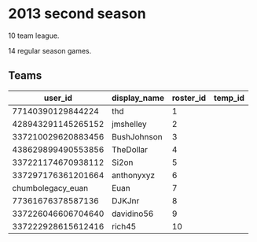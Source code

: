 # 2013 second season

10 team league.

14 regular season games.

## Teams

| user_id | display_name | roster_id | temp_id |
| ------- | ------------ | --------- | ----- |
| 77140390129844224 | thd | 1 | |
| 428943291145265152 | jmshelley | 2 | |
| 337210029620883456 | BushJohnson | 3 | |
| 438629899490553856 | TheDollar | 4 | |
| 337221174670938112 | Si2on | 5 | |
| 337297176361201664 | anthonyxyz | 6 | |
| chumbolegacy_euan | Euan | 7 | |
| 77361676378587136 | DJKJnr | 8 | |
| 337226046606704640 | davidino56 | 9 |
| 337222928615612416 | rich45 | 10 | |
